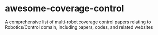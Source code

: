 # awesome-coverage-control
A comprehensive list of multi-robot coverage control papers relating to Robotics/Control domain, including papers, codes, and related websites
